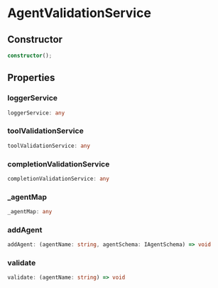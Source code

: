 # AgentValidationService

## Constructor

```ts
constructor();
```

## Properties

### loggerService

```ts
loggerService: any
```

### toolValidationService

```ts
toolValidationService: any
```

### completionValidationService

```ts
completionValidationService: any
```

### _agentMap

```ts
_agentMap: any
```

### addAgent

```ts
addAgent: (agentName: string, agentSchema: IAgentSchema) => void
```

### validate

```ts
validate: (agentName: string) => void
```
